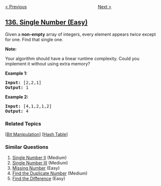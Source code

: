 <!--|This file generated by command(leetcode description); DO NOT EDIT.    |-->
<!--+----------------------------------------------------------------------+-->
<!--|@author    openset <openset.wang@gmail.com>                           |-->
<!--|@link      https://github.com/openset                                 |-->
<!--|@home      https://github.com/openset/leetcode                        |-->
<!--+----------------------------------------------------------------------+-->

[< Previous](../candy "Candy")
　　　　　　　　　　　　　　　　
[Next >](../single-number-ii "Single Number II")

## [136. Single Number (Easy)](https://leetcode.com/problems/single-number "只出现一次的数字")

<p>Given a <strong>non-empty</strong>&nbsp;array of integers, every element appears <em>twice</em> except for one. Find that single one.</p>

<p><strong>Note:</strong></p>

<p>Your algorithm should have a linear runtime complexity. Could you implement it without using extra memory?</p>

<p><strong>Example 1:</strong></p>

<pre>
<strong>Input:</strong> [2,2,1]
<strong>Output:</strong> 1
</pre>

<p><strong>Example 2:</strong></p>

<pre>
<strong>Input:</strong> [4,1,2,1,2]
<strong>Output:</strong> 4
</pre>

### Related Topics
  [[Bit Manipulation](../../tag/bit-manipulation/README.md)]
  [[Hash Table](../../tag/hash-table/README.md)]

### Similar Questions
  1. [Single Number II](../single-number-ii) (Medium)
  1. [Single Number III](../single-number-iii) (Medium)
  1. [Missing Number](../missing-number) (Easy)
  1. [Find the Duplicate Number](../find-the-duplicate-number) (Medium)
  1. [Find the Difference](../find-the-difference) (Easy)
